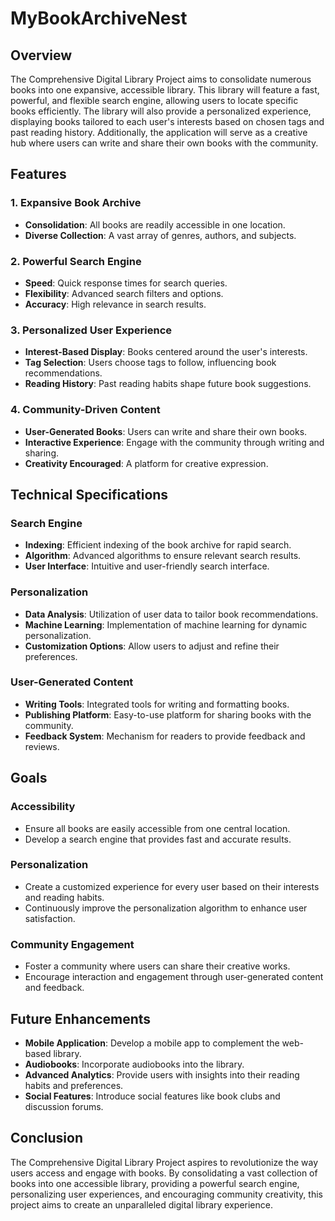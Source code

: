 # MyBookArchiveNest

## Overview
The Comprehensive Digital Library Project aims to consolidate numerous books into one expansive, accessible library. This library will feature a fast, powerful, and flexible search engine, allowing users to locate specific books efficiently. The library will also provide a personalized experience, displaying books tailored to each user's interests based on chosen tags and past reading history. Additionally, the application will serve as a creative hub where users can write and share their own books with the community.

## Features

### 1. Expansive Book Archive
- **Consolidation**: All books are readily accessible in one location.
- **Diverse Collection**: A vast array of genres, authors, and subjects.

### 2. Powerful Search Engine
- **Speed**: Quick response times for search queries.
- **Flexibility**: Advanced search filters and options.
- **Accuracy**: High relevance in search results.

### 3. Personalized User Experience
- **Interest-Based Display**: Books centered around the user's interests.
- **Tag Selection**: Users choose tags to follow, influencing book recommendations.
- **Reading History**: Past reading habits shape future book suggestions.

### 4. Community-Driven Content
- **User-Generated Books**: Users can write and share their own books.
- **Interactive Experience**: Engage with the community through writing and sharing.
- **Creativity Encouraged**: A platform for creative expression.

## Technical Specifications

### Search Engine
- **Indexing**: Efficient indexing of the book archive for rapid search.
- **Algorithm**: Advanced algorithms to ensure relevant search results.
- **User Interface**: Intuitive and user-friendly search interface.

### Personalization
- **Data Analysis**: Utilization of user data to tailor book recommendations.
- **Machine Learning**: Implementation of machine learning for dynamic personalization.
- **Customization Options**: Allow users to adjust and refine their preferences.

### User-Generated Content
- **Writing Tools**: Integrated tools for writing and formatting books.
- **Publishing Platform**: Easy-to-use platform for sharing books with the community.
- **Feedback System**: Mechanism for readers to provide feedback and reviews.

## Goals

### Accessibility
- Ensure all books are easily accessible from one central location.
- Develop a search engine that provides fast and accurate results.

### Personalization
- Create a customized experience for every user based on their interests and reading habits.
- Continuously improve the personalization algorithm to enhance user satisfaction.

### Community Engagement
- Foster a community where users can share their creative works.
- Encourage interaction and engagement through user-generated content and feedback.

## Future Enhancements

- **Mobile Application**: Develop a mobile app to complement the web-based library.
- **Audiobooks**: Incorporate audiobooks into the library.
- **Advanced Analytics**: Provide users with insights into their reading habits and preferences.
- **Social Features**: Introduce social features like book clubs and discussion forums.

## Conclusion
The Comprehensive Digital Library Project aspires to revolutionize the way users access and engage with books. By consolidating a vast collection of books into one accessible library, providing a powerful search engine, personalizing user experiences, and encouraging community creativity, this project aims to create an unparalleled digital library experience.
